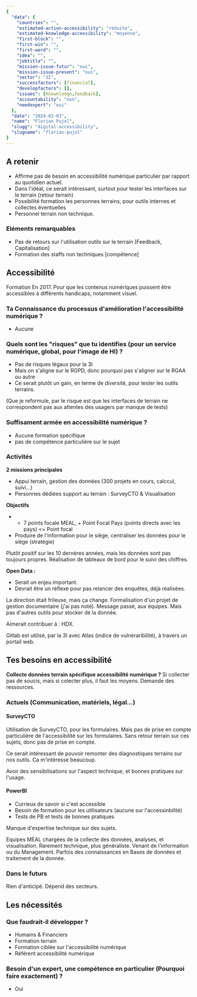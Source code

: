 ```yaml
---
{
  "data": {
    "countries": "",
    "estimated-action-accessibility": "réduite",
    "estimated-knowledge-accessibility": "moyenne",
    "first-block": "",
    "first-win": "",
    "first-word": "",
    "idea": "",
    "jobtitle": "",
    "mission-issue-futur": "oui",
    "mission-issue-present": "oui",
    "sector": "3I",
    "successfactors": [financial],
    "developfactors": [],
    "issues": [Knownledge,Feedback],
    "accountability": "non",
    "needexpert": "oui"
  },
  "date": "2024-02-03",
  "name": "Florian Pujol",
  "slugg": "digital-accessibility",
  "slugname": "florian-pujol"
}
---
```


## A retenir

  - Affirme pas de besoin en accessibilité numérique particulier par rapport au quotidien actuel.
  - Dans l'idéal, ce serait intéressant, surtout pour tester les interfaces sur le terrain (retour terrain)
  - Possibilité formation les personnes terrains, pour outils internes et collectes éventuelles
  - Personnel terrain non technique.

### Eléments remarquables
 
 - Pas de retours sur l'utilisation outils sur le terrain [Feedback, Capitalisation]
 - Formation des staffs non techniques [compétence]

## Accessibilité

Formation En 2017.
Pour que les contenus numériques puissent être accessibles à différents handicaps, notamment visuel.

### Ta Connaissance du processus d'amélioration l'accessibilité numérique ?

 - Aucune

### Quels sont les "risques" que tu identifies (pour un service numérique, global, pour l'image de HI) ?

 - Pas de risques légaux pour la 3I
 - Mais on s'aligne sur le RGPD, donc pourquoi pas s'aligner sur le RGAA ou autre 
 - Ce serait plutôt un gain, en terme de diversité, pour tester les outils terrains.  

(Que je reformule, par le risque est que les interfaces de terrain ne correspondent pas aux attentes des usagers par manque de tests)

### Suffisament armée en accessibilité numérique ?

 - Aucune formation spécifique
 - pas de compétence particulière sur le sujet 

### Activités

**2 missions principales**

 - Appui terrain, gestion des données (300 projets en cours, calccul, suivi...)
 - Personnes dédiées support au terrain : SurveyCTO & Visualisation 

**Objectifs**
 - + 7 points focale MEAL, + Point Focal Pays (points directs avec les pays) <= Point focal
 - Produire de l'information pour le siège, centraliser les données pour le siège (stratégie)
 
Plutôt positif sur les 10 dernères années, mais les données sont pas toujours propres. 
Réalisation de tableaux de bord pour le suivi des chiffres.

**Open Data :**

 - Serait un enjeu important. 
 - Devrait être un réflexe pour pas relancer des enquêtes, déjà réalisées. 

La direction était frileuse, mais ça change. Formalisation d'un projet de gestion documentaire (j'ai pas noté). Message passé, aux équipes. Mais pas d'autres outils pour stocker de la donnée.

Aimerait contribuer à : HDX.

Gitlab est utilisé, par la 3I avec Atlas (indice de vulnéraribilité), à travers un portail web.

## Tes besoins en accessibilité

**Collecte données terrain spécifique accessibilité numérique ?**
Si collecter pas de soucis, mais si colecter plus, il faut les moyens. Demande des ressources.

### Actuels (Communication, matériels, légal...)

#### SurveyCTO

Utilisation de SurveyCTO, pour les formulaires. Mais pas de prise en compte particulière de l'accessibilité sur les formulaires.
Sans retour terrain sur ces sujets, donc pas de prise en compte. 

Ce serait intéressant de pouvoir remonter des diagnostiques terrains sur nos outils.
Ca m'intéresse beaucoup.

Avoir des sensibilisations sur l'aspect technique, et bonnes pratiques sur l'usage.  

#### PowerBI

 - Currieux de savoir si c'est accessible
 - Besoin de formation pour les utilisateurs (aucune sur l'accessinbilité)
 - Tests de PB et tests de bonnes pratiques

Manque d'expertise technique sur des sujets.

Equipes MEAL chargées de la collecte des données, analyses, et visualisation.
Rarement technique, plus généraliste. Venant de l'information ou du Management. Parfois des connaissances en Bases de données et traitement de la donnée.

### Dans le futurs

Rien d'anticipé. Dépend des secteurs.

## Les nécessités

### Que faudrait-il développer ?

 - Humains & Financiers
 - Formation terrain 
 - Formation ciblée sur l'accessibilité numérique
 - Référent accessibilité numérique

### Besoin d'un expert, une compétence en particulier (Pourquoi faire exactement) ?

 - Oui
